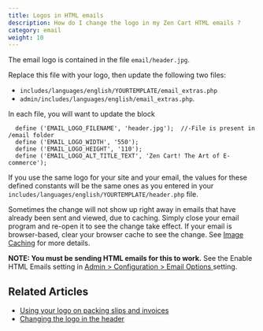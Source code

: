 ```yaml
---
title: Logos in HTML emails 
description: How do I change the logo in my Zen Cart HTML emails ?
category: email
weight: 10
---
```



The email logo is contained in the file `email/header.jpg`. 

Replace this file with your logo, then update the following two files: 

* `includes/languages/english/YOURTEMPLATE/email_extras.php` 
* `admin/includes/languages/english/email_extras.php`. 

In each file, you will want to update the block 

```
  define ('EMAIL_LOGO_FILENAME', 'header.jpg');  //-File is present in /email folder
  define ('EMAIL_LOGO_WIDTH', '550');
  define ('EMAIL_LOGO_HEIGHT', '110');
  define ('EMAIL_LOGO_ALT_TITLE_TEXT', 'Zen Cart! The Art of E-commerce');
```

If you use the same logo for your site and your email, the values for these defined constants will be the same ones as you entered in your `includes/languages/english/YOURTEMPLATE/header.php` file. 

Sometimes the change will not show up right away in emails that have already been sent and viewed, due to caching. Simply close your email program and re-open it to see the change take effect.  If your email is browser-based, clear your browser cache to see the change.  See [Image Caching](/user/new_user_topics/change_header_logo/#image-caching) for more details. 

**NOTE: You must be sending HTML emails for this to work.**  See the Enable HTML Emails setting in [Admin > Configuration > Email Options ](/user/admin_pages/configuration/configuration_emailoptions/) setting.

## Related Articles 
- [Using your logo on packing slips and invoices](/user/orders/high_res_logo)
- [Changing the logo in the header](/user/new_user_topics/change_header_logo/)
